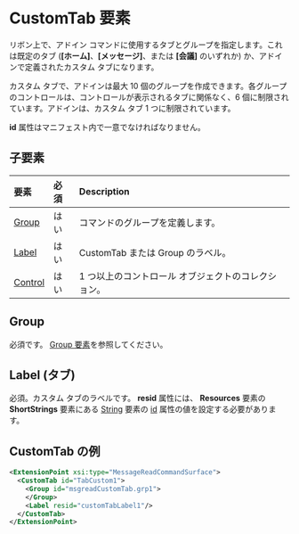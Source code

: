 ﻿# CustomTab 要素
リボン上で、アドイン コマンドに使用するタブとグループを指定します。これは既定のタブ (**[ホーム]**、**[メッセージ]**、または **[会議]** のいずれか) か、アドインで定義されたカスタム タブになります。

カスタム タブで、アドインは最大 10 個のグループを作成できます。各グループのコントロールは、コントロールが表示されるタブに関係なく、6 個に制限されています。アドインは、カスタム タブ 1 つに制限されています。

**id** 属性はマニフェスト内で一意でなければなりません。

## 子要素
|  要素 |  必須  |  Description  |
|:-----|:-----|:-----|
|  [Group](./group.md)      | はい |  コマンドのグループを定義します。  |
|  [Label](#label)      | はい |  CustomTab または Group のラベル。  |
|  [Control](#control)    | はい |  1 つ以上のコントロール オブジェクトのコレクション。  |

## Group
必須です。 [Group 要素](./group.md)を参照してください。

## Label (タブ)
必須。カスタム タブのラベルです。 **resid** 属性には、 **Resources** 要素の **ShortStrings** 要素にある [String](./resources.md#shortstrings) 要素の [id](./resources.md) 属性の値を設定する必要があります。


##  CustomTab の例
```xml
<ExtensionPoint xsi:type="MessageReadCommandSurface">
  <CustomTab id="TabCustom1">
    <Group id="msgreadCustomTab.grp1">
    </Group>
    <Label resid="customTabLabel1"/>
  </CustomTab>
</ExtensionPoint>
```